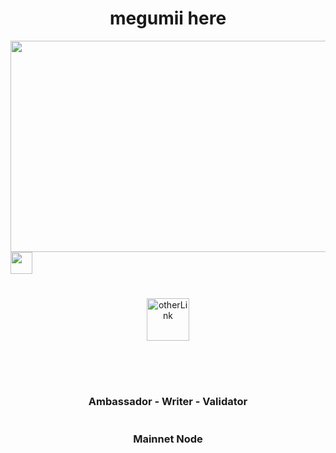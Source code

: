 <h1 align="center"> megumii here </h1>

<div id="header" align="center">
  <img src="https://media.giphy.com/media/lz3rrH6BvANfkCzKDt/giphy.gif" height="338" width="600"/>
</div>


<div align="center">
  <div style="display: flex; align-items: flex-start;">
 <img align="top" src="https://komarev.com/ghpvc/?username=Megumiiiiii&color=ff69b4&style=plastic&label=Visitors" height='35'/>
<br />
<br />
  </div>
</div>

#
 <div align="center">
 
[<img align="center" src='https://user-images.githubusercontent.com/98658943/205891703-4c149247-15ba-4a16-9015-e68b8e0c329a.png' alt='otherLink' height='68'>](https://megumii.xyz)

<br />
<br />
  </div>
</div>

#
<div align="center">
 
### Ambassador - Writer - Validator

  </div>
</div>

#
<div align="center">
  
### Mainnet Node

<img src='https://user-images.githubusercontent.com/98658943/205897599-400caf9f-24ee-44bd-b97b-3639c010d80b.png' alt='' heigth='100' /> [<img src='https://user-images.githubusercontent.com/98658943/205897604-9679c374-ebcf-4fbf-a9bb-244875a29ff7.png' alt='' heigth='100' />](https://findorascan.io/node/57A6D6AFD450277F99EB2B6E968A283F84B9A872) [<img src='https://user-images.githubusercontent.com/98658943/205898328-67613d4a-2eaa-4cda-b72e-78c664c57d02.png' alt='' heigth='100' />](https://gw.mises.site/tx/FB390E8774D87036EF29D9BA50FDBCDFC466F6D8E332DD70EBE9B542043A8E9B)
  
  
  
  
  
  
  
  
  
  
  
  
  
  
  
  
  
  
  
  
  
  
  
  
</div>




